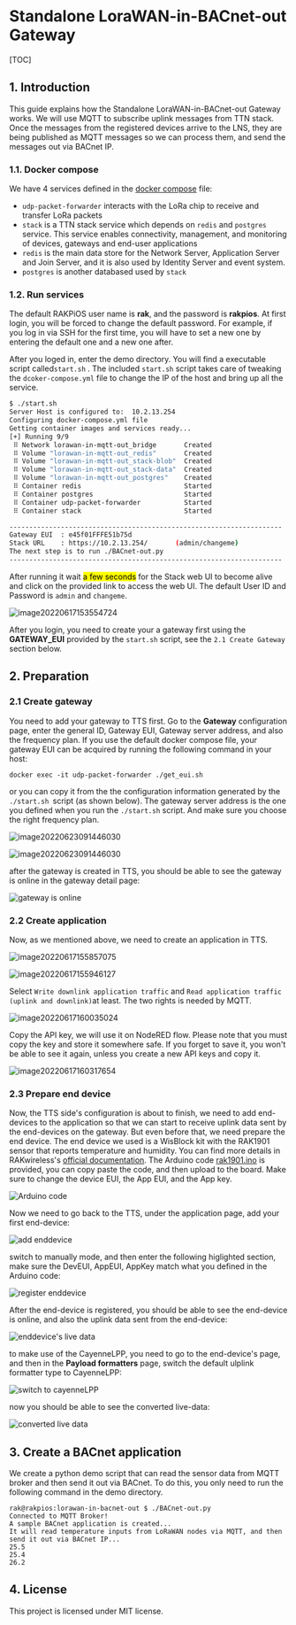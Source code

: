 # Standalone LoraWAN-in-BACnet-out Gateway

[TOC]

## 1. Introduction

This guide explains how the Standalone LoraWAN-in-BACnet-out Gateway works. We will use MQTT to subscribe uplink messages from TTN stack. Once the messages from the registered devices arrive to the LNS, they are being published as MQTT messages so we can process them, and send the messages out via BACnet IP.

### 1.1. Docker compose

We have 4 services defined in the [docker compose](./docker-compose.yml) file:

- `udp-packet-forwarder` interacts with the LoRa chip to receive and transfer LoRa packets
- `stack` is a TTN stack service which depends on `redis` and `postgres` service. This service enables connectivity, management, and monitoring of devices, gateways and end-user applications
- `redis` is the main data store for the Network Server, Application Server and Join Server, and it is also used by Identity Server and event system.
- `postgres` is another databased used by `stack`

### 1.2. Run services

The default RAKPiOS user name is **rak**, and the password is **rakpios**. At first login, you will be forced to change the default password. For example, if you log in via SSH for the first time, you will have to set a new one by entering the default one and a new one after.

After you loged in, enter the demo directory. You will find a executable script called`start.sh` . The included `start.sh` script takes care of tweaking the `dcoker-compose.yml` file to change the IP of the host and bring up all the service.

```bash
$ ./start.sh
Server Host is configured to:  10.2.13.254
Configuring docker-compose.yml file
Getting container images and services ready...
[+] Running 9/9
 ⠿ Network lorawan-in-mqtt-out_bridge       Created                              
 ⠿ Volume "lorawan-in-mqtt-out_redis"       Created                              
 ⠿ Volume "lorawan-in-mqtt-out_stack-blob"  Created                              
 ⠿ Volume "lorawan-in-mqtt-out_stack-data"  Created                              
 ⠿ Volume "lorawan-in-mqtt-out_postgres"    Created                              
 ⠿ Container redis                          Started                              
 ⠿ Container postgres                       Started                              
 ⠿ Container udp-packet-forwarder           Started                              
 ⠿ Container stack                          Started                              

---------------------------------------------------------------------
Gateway EUI  : e45f01FFFE51b75d
Stack URL    : https://10.2.13.254/       (admin/changeme)
The next step is to run ./BACnet-out.py
---------------------------------------------------------------------
```

After running it wait <mark>a few seconds</mark> for the Stack web UI to become alive and click on the provided link to access the web UI. The default User ID and Password is `admin` and `changeme`.

![image20220617153554724](file://C:\Users\Sheng\Documents\GitHub\lorawan-in-bacnet-out\assets\image-20220617153554724.png?msec=1669027528516)

After you login, you need to create your a gateway first using the **GATEWAY_EUI** provided by the `start.sh` script, see the `2.1 Create Gateway` section below.

## 2. Preparation

### 2.1 Create gateway

You need to add your gateway to TTS first. Go to the **Gateway** configuration page, enter the general ID, Gateway EUI, Gateway server address, and also the frequency plan. If you use the default docker compose file, your gateway EUI can be acquired by running the following command in your host:

```
docker exec -it udp-packet-forwarder ./get_eui.sh
```

or you can copy it from the the configuration information generated by the `./start.sh `script (as shown below). The gateway server address is the one you defined when you run the `./start.sh` script. And make sure you choose the right frequency plan.

![image20220623091446030](file://C:\Users\Sheng\Documents\GitHub\lorawan-in-bacnet-out\assets\Snipaste_2022-11-21_18-36-48.png?msec=1669027528482)

![image20220623091446030](file://C:\Users\Sheng\Documents\GitHub\lorawan-in-bacnet-out\assets\image-20220623091446030.png?msec=1669027528486)

after the gateway is created in TTS, you should be able to see the gateway is online in the gateway detail page:

![gateway is online](file://C:\Users\Sheng\Documents\GitHub\lorawan-in-bacnet-out\assets\gateway-online.png?msec=1669027528486)

### 2.2 Create application

Now, as we mentioned above, we need to create an application in TTS.

![image20220617155857075](file://C:\Users\Sheng\Documents\GitHub\lorawan-in-bacnet-out\assets\image-20220617155857075.png?msec=1669027528482)

![image20220617155946127](file://C:\Users\Sheng\Documents\GitHub\lorawan-in-bacnet-out\assets\image-20220617155946127.png?msec=1669027528487)

Select `Write downlink application traffic` and `Read application traffic (uplink and downlink)`at least. The two rights is needed by MQTT.

![image20220617160035024](file://C:\Users\Sheng\Documents\GitHub\lorawan-in-bacnet-out\assets\image-20220617160035024.png?msec=1669027528490)

Copy the API key, we will use it on NodeRED flow. Please note that you must copy the key and store it somewhere safe. If you forget to save it, you won't be able to see it again, unless you create a new API keys and copy it.

![image20220617160317654](file://C:\Users\Sheng\Documents\GitHub\lorawan-in-bacnet-out\assets\image-20220617160317654.png?msec=1669027528489)

### 2.3 Prepare end device

Now, the TTS side's configuration is about to finish, we need to add end-devices to the application so that we can start to receive uplink data sent by the end-devices on the gateway. But even before that, we need prepare the end device. The end device we used is a WisBlock kit with the RAK1901 sensor that reports temperature and humidity. You can find more details in RAKwireless's [official documentation](https://docs.rakwireless.com/Product-Categories/WisBlock/RAK1901/Quickstart/#software-configuration-and-example). The Arduino code [rak1901.ino](./rak1901/rak1901.ino) is provided, you can copy paste the code, and then upload to the board. Make sure to change the device EUI, the App EUI, and the App key.

![Arduino code](file://C:\Users\Sheng\Documents\GitHub\lorawan-in-bacnet-out\assets\arduino-code.png?msec=1669027528482)

Now we need to go back to the TTS, under the application page, add your first end-device:

![add enddevice](file://C:\Users\Sheng\Documents\GitHub\lorawan-in-bacnet-out\assets\add-end-device.png?msec=1669027528483)

switch to manually mode, and then enter the following higlighted section, make sure the DevEUI, AppEUI, AppKey match what you defined in the Arduino code:

![register enddevice](file://C:\Users\Sheng\Documents\GitHub\lorawan-in-bacnet-out\assets\register-end-device.png?msec=1669027528483)

After the end-device is registered, you should be able to see the end-device is online, and also the uplink data sent from the end-device:

![enddevice's live data](file://C:\Users\Sheng\Documents\GitHub\lorawan-in-bacnet-out\assets\end-device-live-data.png?msec=1669027528502)

to make use of the CayenneLPP, you need to go to the end-device's page, and then in the **Payload formatters** page, switch the default ulplink formatter type to CayenneLPP:

![switch to cayenneLPP](file://C:\Users\Sheng\Documents\GitHub\lorawan-in-bacnet-out\assets\cayenneLPP.png?msec=1669027528483)

now you should be able to see the converted live-data:

![converted live data](file://C:\Users\Sheng\Documents\GitHub\lorawan-in-bacnet-out\assets\live-data.png?msec=1669027528488)

## 3. Create a BACnet application

We create a python demo script that can read the sensor data from MQTT broker and then send it out via BACnet. To do this, you only need to run the following command in the demo directory.

```
rak@rakpios:lorawan-in-bacnet-out $ ./BACnet-out.py 
Connected to MQTT Broker!
A sample BACnet application is created...
It will read temperature inputs from LoRaWAN nodes via MQTT, and then send it out via BACnet IP...
25.5
25.4
26.2
```

## 4. License

This project is licensed under MIT license.
